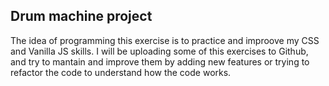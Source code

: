 ## Drum machine project

The idea of programming this exercise is to practice and improove my CSS and Vanilla JS skills. I will be uploading some of this exercises to Github, and try to mantain and improve them by adding new features or trying to refactor the code to understand how the code works.
